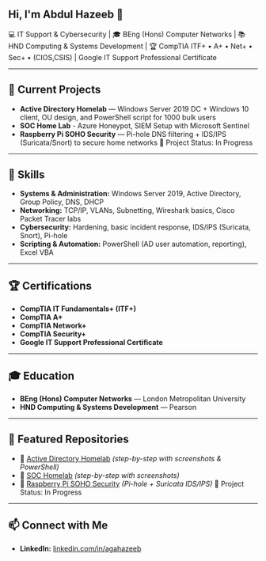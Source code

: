 ## Hi, I'm Abdul Hazeeb 👋

💻 IT Support & Cybersecurity | 🎓 BEng (Hons) Computer Networks | 📚 HND Computing & Systems Development | 🏆 CompTIA ITF+ • A+ • Net+ • Sec+ • (CIOS,CSIS) | Google IT Support Professional Certificate


---

## 🔧 Current Projects
- **Active Directory Homelab** — Windows Server 2019 DC + Windows 10 client, OU design, and PowerShell script for 1000 bulk users
- **SOC Home Lab** - Azure Honeypot, SIEM Setup with Microsoft Sentinel  
- **Raspberry Pi SOHO Security** — Pi-hole DNS filtering + IDS/IPS (Suricata/Snort) to secure home networks 🚧 Project Status: In Progress 


---

## 🧠 Skills
- **Systems & Administration:** Windows Server 2019, Active Directory, Group Policy, DNS, DHCP  
- **Networking:** TCP/IP, VLANs, Subnetting, Wireshark basics, Cisco Packet Tracer labs  
- **Cybersecurity:** Hardening, basic incident response, IDS/IPS (Suricata, Snort), Pi-hole  
- **Scripting & Automation:** PowerShell (AD user automation, reporting), Excel VBA  


---

## 🏆 Certifications
- **CompTIA IT Fundamentals+ (ITF+)**  
- **CompTIA A+**  
- **CompTIA Network+**  
- **CompTIA Security+**
- **Google IT Support Professional Certificate**  


---

## 🎓 Education
- **BEng (Hons) Computer Networks** — London Metropolitan University  
- **HND Computing & Systems Development** — Pearson  

---

## 📂 Featured Repositories
- 🔑 [Active Directory Homelab](https://github.com/agahazeeb/Active-Directory-Lab-1000-Users-w-PowerShell) *(step-by-step with screenshots & PowerShell)*
- 🔑 [SOC Homelab](https://github.com/agahazeeb/Azure-Honeypot-SIEM-Setup-with-Microsoft-Sentinel) *(step-by-step with screenshots)*
- 🔑 [Raspberry Pi SOHO Security](#) *(Pi-hole + Suricata IDS/IPS)*  🚧 Project Status: In Progress




---

## 📫 Connect with Me
- **LinkedIn:** [linkedin.com/in/agahazeeb](https://www.linkedin.com/in/agahazeeb)  
